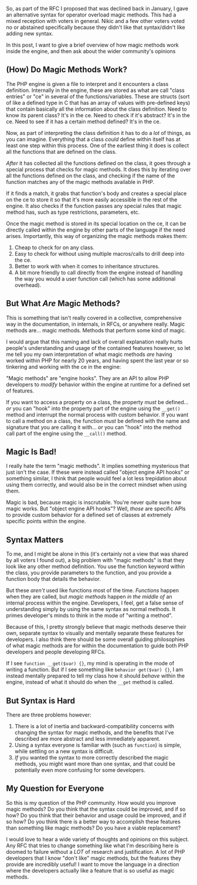 So, as part of the RFC I proposed that was declined back in January, I gave an alternative syntax for operator overload magic methods. This had a mixed reception with voters in general. Nikic and a few other voters voted no or abstained specifically because they didn't like that syntax/didn't like adding new syntax.

In this post, I want to give a brief overview of how magic methods work inside the engine, and then ask about the wider community's opinions

## (How) Do Magic Methods Work?

The PHP engine is given a file to interpret and it encounters a class definition. Internally in the engine, these are stored as what are call "class entries" or "ce" in several of the functions/variables. These are structs (sort of like a defined type in C that has an array of values with pre-defined keys) that contain basically all the information about the class definition. Need to know its parent class? It's in the ce. Need to check if it's abstract? It's in the ce. Need to see if it has a certain method defined? It's in the ce.

Now, as part of interpreting the class definition it has to do a *lot* of things, as you can imagine. Everything that a class *could* define within itself has at least one step within this process. One of the earliest thing it does is collect all the functions that are defined on the class.

*After* it has collected all the functions defined on the class, it goes through a special process that checks for magic methods. It does this by iterating over all the functions defined on the class, and checking if the name of the function matches any of the magic methods available in PHP. 

If it finds a match, it grabs that function's body and creates a special place on the ce to store it so that it's more easily accessible in the rest of the engine. It also checks if the function passes any special rules that magic method has, such as type restrictions, parameters, etc.

Once the magic method is stored in its special location on the ce, it can be directly called within the engine by other parts of the language if the need arises. Importantly, this way of organizing the magic methods makes them:

1. Cheap to check for on any class.
2. Easy to check for without using multiple macros/calls to drill deep into the ce.
3. Better to work with when it comes to inheritance structures.
4. A bit more friendly to call directly from the engine instead of handling the way you would a user function call (which has some additional overhead).

## But What *Are* Magic Methods?

This is something that isn't really covered in a collective, comprehensive way in the documentation, in internals, in RFCs, or anywhere really. Magic methods are... magic methods. Methods that perform some kind of magic.

I would argue that this naming and lack of overall explanation really hurts people's understanding and usage of the contained features however, so let me tell you my own interpretation of what magic methods *are* having worked within PHP for nearly 20 years, and having spent the last year or so tinkering and working with the ce in the engine:

"Magic methods" are "engine hooks". They are an API to allow PHP developers to *modify* behavior within the engine at runtime for a defined set of features. 

If you want to access a property on a class, the property *must* be defined... *or* you can "hook" into the property part of the engine using the `__get()` method and interrupt the normal process with custom behavior. If you want to call a method on a class, the function *must* be defined with the name and signature that you are calling it with... *or* you can "hook" into the method call part of the engine using the `__call()` method.

## Magic Is Bad!

I really hate the term "magic methods". It implies something mysterious that just isn't the case. If these were instead called "object engine API hooks" or something similar, I think that people would feel a lot less trepidation about using them correctly, and would also be in the correct mindset when using them.

Magic is bad, because magic is inscrutable. You're never quite sure how magic works. But "object engine API hooks"? Well, *those* are specific APIs to provide custom behavior for a defined set of classes at extremely specific points within the engine.

## Syntax Matters

To me, and I might be alone in this (it's certainly not a view that was shared by all voters I found out), a big problem with "magic methods" is that they look like any other method definition. You use the function keyword within the class, you provide parameters to the function, and you provide a function body that details the behavior.

But these *aren't* used like functions most of the time. *Functions* happen when they are called, but *magic methods* happen *in the middle of* an internal process within the engine. Developers, I feel, get a false sense of understanding simply by using the same syntax as normal methods. It primes developer's minds to think in the mode of "writing a method".

Because of this, I pretty strongly believe that magic methods deserve their own, separate syntax to visually and mentally separate these features for developers. I also think there should be some overall guiding philosophies of what magic methods are for within the documentation to guide both PHP developers and people developing RFCs.

If I see `function __get($var) {}`, my mind is operating in the mode of writing a function. But if I see something like `behavior get($var) {}`, I am instead mentally prepared to tell my class how it should *behave* within the engine, instead of what it should do when the `__get` method is called.

## But Syntax is Hard

There are three problems however:

1. There is a lot of inertia and backward-compatibility concerns with changing the syntax for magic methods, and the benefits that I've described are more abstract and less immediately apparent.
2. Using a syntax everyone is familiar with (such as `function`) is simple, while settling on a new syntax is difficult.
3. *If* you wanted the syntax to more correctly described the magic methods, you might want more than one syntax, and that could be potentially even more confusing for some developers.

## My Question for Everyone

So this is my question of the PHP community. How would you improve magic methods? Do you think that the syntax could be improved, and if so how? Do you think that their behavior and usage could be improved, and if so how? Do you think there is a better way to accomplish these features than something like magic methods? Do you have a viable replacement?

I would love to hear a wide variety of thoughts and opinions on this subject. Any RFC that tries to change something like what I'm describing here is doomed to failure without a *LOT* of research and justification. A lot of PHP developers that I know "don't like" magic methods, but the features they provide are incredibly useful! I want to move the language in a direction where the developers actually like a feature that is so useful as magic methods.
